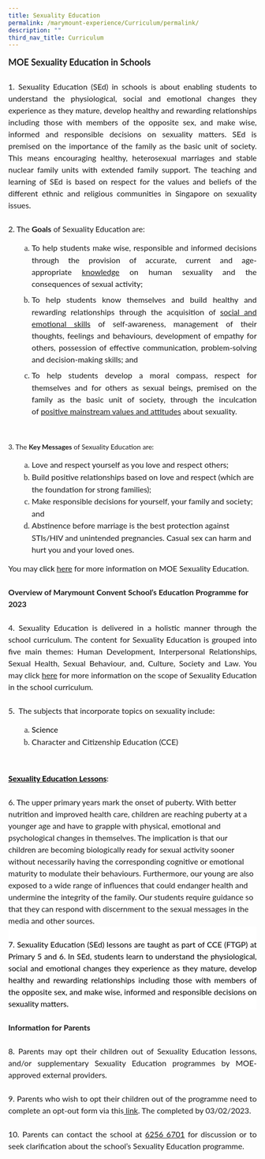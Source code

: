 ```yaml
---
title: Sexuality Education
permalink: /marymount-experience/Curriculum/permalink/
description: ""
third_nav_title: Curriculum
---
```

<p style='font-size: 16px; font-family: "Times New Roman", serif; margin: 0in; text-align: left; line-height: 1.5;'><strong><span style="font-family: Lato, sans-serif; font-size: 18px;">MOE Sexua</span></strong><span style="font-size: 18px;"><strong><span style='font-family:"Lato",sans-serif;'>l</span></strong></span><strong><span style="font-family: Lato, sans-serif; font-size: 18px;">ity Education in Schools</span></strong><span style='font-family:"Lato",sans-serif;'>&nbsp;</span></p>
<p style='font-size: 16px; font-family: "Times New Roman", serif; margin: 0in; text-align: left; line-height: 1.5;'><br></p>
<p style='font-size: 16px; font-family: "Times New Roman", serif; margin: 0in; text-align: justify; line-height: 1.5;'><span style='font-family:"Lato",sans-serif;'>1. Sexuality Education (SEd) in schools is about enabling students to understand the physiological, social and emotional changes they experience as they mature, develop healthy and rewarding relationships including those with members of the opposite sex, and make wise, informed and responsible decisions on sexuality matters. SEd is premised on the importance of the family as the basic unit of society. This means encouraging healthy, heterosexual marriages and stable nuclear family units with extended family support. The teaching and learning of SEd is based on respect for the values and beliefs of the different ethnic and religious communities in Singapore on sexuality issues.</span><span style='font-family:"Lato",sans-serif;'>&nbsp;</span></p>
<p style='font-size: 16px; font-family: "Times New Roman", serif; margin: 0in; text-align: justify; line-height: 1.5;'><br></p>
<p style='font-size: 16px; font-family: "Times New Roman", serif; margin: 0in; text-align: justify; line-height: 1.5;'><span style='font-family:"Lato",sans-serif;'>2. The <strong>Goals</strong> of Sexuality Education are:</span></p>
<ol style="list-style-type: lower-alpha;">
    <ol style="list-style-type: lower-alpha;">
        <li style='font-size: 16px; font-family: "Times New Roman", serif; margin-right: 0in; margin-top: 0in; margin-bottom: 6pt; text-align: justify; line-height: 1.5;'><span style="font-family: Lato, sans-serif; text-align: inherit;">To help students make wise, responsible and informed decisions through the provision of accurate, current and age-appropriate&nbsp;</span><u style="font-family: Lato, sans-serif; text-align: inherit;">knowledge</u><span style="font-family: Lato, sans-serif; text-align: inherit;">&nbsp;on human sexuality and the consequences of sexual activity;</span></li>
        <li style='font-size: 16px; font-family: "Times New Roman", serif; margin-right: 0in; margin-top: 0in; margin-bottom: 6pt; text-align: justify; line-height: 1.5;'><span style="font-family: Lato, sans-serif; text-align: inherit;">To help students know themselves and build healthy and rewarding relationships through the acquisition of&nbsp;</span><u style="font-family: Lato, sans-serif; text-align: inherit;">social and emotional skills</u><span style="font-family: Lato, sans-serif; text-align: inherit;">&nbsp;of self-awareness, management of their thoughts, feelings and behaviours, development of empathy for others, possession of effective communication, problem-solving and decision-making skills; and</span></li>
        <li style='font-size: 16px; font-family: "Times New Roman", serif; margin-right: 0in; margin-top: 0in; margin-bottom: 6pt; text-align: justify; line-height: 1.5;'><span style="text-align: inherit; font-family: Lato, sans-serif;">To help students develop a moral compass, respect for themselves and for others as sexual beings, premised on the family as the basic unit of society, through the inculcation of&nbsp;</span><u style="text-align: inherit; font-family: Lato, sans-serif;">positive mainstream values and attitudes</u><span style="text-align: inherit; font-family: Lato, sans-serif;">&nbsp;about sexuality.</span><span style='font-family:"Lato",sans-serif;'>&nbsp;</span></li>
    </ol>
</ol>
<p style="line-height: 1.5;"><br></p>
<p style="line-height: 1.5;"><span style='font-family:"Lato",sans-serif;'>3. The&nbsp;</span><strong><span style='font-family:"Lato",sans-serif;'>Key Messages</span></strong><span style='font-family:"Lato",sans-serif;'>&nbsp;of Sexuality Education are:</span></p>
<ol style="list-style-type: lower-alpha;">
    <ol style="list-style-type: lower-alpha;">
        <li style='font-size: 16px; font-family: "Times New Roman", serif; margin-top: 0in; margin-right: 0in; margin-bottom: 0in; line-height: 1.5;'><span style="font-family: Lato, sans-serif; text-align: inherit;">Love and respect yourself as you love and respect others;</span></li>
        <li style='font-size: 16px; font-family: "Times New Roman", serif; margin-top: 0in; margin-right: 0in; margin-bottom: 0in; line-height: 1.5;'><span style="font-family: Lato, sans-serif; text-align: inherit;">Build positive relationships based on love and respect (which are the foundation for strong families);</span></li>
        <li style='font-size: 16px; font-family: "Times New Roman", serif; margin-top: 0in; margin-right: 0in; margin-bottom: 0in; line-height: 1.5;'><span style="font-family: Lato, sans-serif; text-align: inherit;">Make responsible decisions for yourself, your family and society; and</span></li>
        <li style='font-size: 16px; font-family: "Times New Roman", serif; margin-top: 0in; margin-right: 0in; margin-bottom: 0in; line-height: 1.5;'><span style="font-family: Lato, sans-serif; text-align: inherit;">Abstinence before marriage is the best protection against STIs/HIV and unintended pregnancies. Casual sex can harm and hurt you and your loved ones.</span><span style='font-family:"Lato",sans-serif;'>&nbsp;</span></li>
    </ol>
</ol>
<p style='font-size: 16px; font-family: "Times New Roman", serif; margin: 0in; line-height: 1.5;'><span style='font-family:"Lato",sans-serif;'>You may <span style="color:black;">click&nbsp;</span><a href="https://go.gov.sg/moe-sexuality-education">here</a> for more information on MOE Sexuality Education.&nbsp;</span><strong><span style='font-size:16px;font-family:"Lato",sans-serif;'><br>&nbsp;</span></strong></p>
<p style='font-size: 16px; font-family: "Times New Roman", serif; margin: 0in; line-height: 1.5;'><strong><span style='font-family:"Lato",sans-serif;'>Overview of Marymount Convent School&rsquo;s Education Programme for 2023</span></strong></p>
<p style='font-size: 16px; font-family: "Times New Roman", serif; margin: 0in; text-align: justify; line-height: 1.5;'><br></p>
<p style='font-size: 16px; font-family: "Times New Roman", serif; margin: 0in; text-align: justify; line-height: 1.5;'><span style='font-family:"Lato",sans-serif;'>4. Sexuality Education is delivered in a holistic manner through the school curriculum. The content for Sexuality Education is grouped into five main themes: Human Development, Interpersonal Relationships, Sexual Health, Sexual Behaviour, and, Culture, Society and Law. You may click <a href="https://go.gov.sg/moe-sexuality-education-scope">here</a> for more information on the scope of Sexuality Education in the school curriculum.</span></p>
<p style='font-size: 16px; font-family: "Times New Roman", serif; margin: 0in; text-align: justify; line-height: 1.5;'><br></p>
<p style='font-size: 16px; font-family: "Times New Roman", serif; margin: 0in; text-align: justify; line-height: 1.5;'><span style='font-family:"Lato",sans-serif;'>5. &nbsp;The subjects that incorporate topics on sexuality include:</span></p>
<ol style="list-style-type: lower-alpha;">
    <ol style="list-style-type: lower-alpha;">
        <li style='font-size: 16px; font-family: "Times New Roman", serif; margin-top: 0in; margin-right: 0in; margin-bottom: 0in; text-align: justify; line-height: 1.5;'><span style='font-family:"Lato",sans-serif;color:black;'>Science&nbsp;</span></li>
        <li style='font-size: 16px; font-family: "Times New Roman", serif; margin-top: 0in; margin-right: 0in; margin-bottom: 0in; text-align: justify; line-height: 1.5;'><span style="font-family: Lato, sans-serif; text-align: inherit;">Character and Citizenship Education (CCE)</span></li>
    </ol>
</ol>
<p style="line-height: 1.5;"><span style="font-family: Lato, sans-serif; text-align: inherit;"><br></span></p>
<p style='font-size: 16px; font-family: "Times New Roman", serif; margin: 0in; line-height: 1.5;'><strong><u><span style='font-family:"Lato",sans-serif;color:black;'>Sexuality Education Lessons</span></u></strong><span style='font-family:"Lato",sans-serif;'>:&nbsp;</span></p>
<p style='font-size: 16px; font-family: "Times New Roman", serif; margin: 0in; line-height: 1.5;'><br></p>
<p style='font-size: 16px; font-family: "Times New Roman", serif; margin: 0in; line-height: 1.5;'><span style='font-family:"Lato",sans-serif;'>6. The upper primary years mark the onset of puberty. With better nutrition and improved health care, children are reaching puberty at a younger age and have to grapple with physical, emotional and psychological changes in themselves. The implication is that our children are becoming biologically ready for sexual activity sooner without necessarily having the corresponding cognitive or emotional maturity to modulate their behaviours. Furthermore, our young are also exposed to a wide range of influences that could endanger health and undermine the integrity of the family. Our students require guidance so that they can respond with discernment to the sexual messages in the media and other sources.&nbsp;</span></p>
<p style='font-size: 16px; font-family: "Times New Roman", serif; margin: 0in; text-align: justify; line-height: 1.5; background: white;'><br></p>
<p style='font-size: 16px; font-family: "Times New Roman", serif; margin: 0in; text-align: justify; line-height: 1.5; background: white;'><span style='font-family:"Lato",sans-serif;color:black;'>7. Sexuality Education (SEd) lessons are taught as part of CCE (FTGP) at Primary 5 and 6. In SEd, students learn to understand the physiological, social and emotional changes they experience as they mature, develop healthy and rewarding relationships including those with members of the opposite sex, and make wise, informed and responsible decisions on sexuality matters.&nbsp;</span></p>
<p style='font-size: 16px; font-family: "Times New Roman", serif; margin: 0in; text-align: justify; line-height: 1.5;'><span style='font-family:"Lato",sans-serif;'>&nbsp;</span></p>
<p style='font-size: 16px; font-family: "Times New Roman", serif; margin: 0in; text-align: justify; line-height: 1.5;'><strong><span style='font-family:"Lato",sans-serif;'>Information for Parents</span></strong></p>
<p style='font-size: 16px; font-family: "Times New Roman", serif; margin: 0in; text-align: justify; line-height: 1.5;'><br></p>
<p style='font-size: 16px; font-family: "Times New Roman", serif; margin: 0in; text-align: justify; line-height: 1.5;'><span style='font-family:"Lato",sans-serif;'>8. Parents may opt their children out of Sexuality Education lessons, and/or supplementary Sexuality Education programmes by MOE-approved external providers.&nbsp;</span></p>
<p style='font-size: 16px; font-family: "Times New Roman", serif; margin: 0in; text-align: justify; line-height: 1.5;'><br></p>
<p style='font-size: 16px; font-family: "Times New Roman", serif; margin: 0in; text-align: justify; line-height: 1.5;'><span style='font-family:"Lato",sans-serif;'>9. Parents who wish to opt their children out of the programme need to complete an opt-out form via this<a href="https://form.gov.sg/63be0ff0d9fa450012504849">&nbsp;link</a>. The completed by 03/02/2023.</span></p>
<p style='font-size: 16px; font-family: "Times New Roman", serif; margin: 0in; text-align: justify; line-height: 1.5;'><br></p>
<p style='font-size: 16px; font-family: "Times New Roman", serif; margin: 0in; text-align: justify; line-height: 1.5;'><span style='font-family:"Lato",sans-serif;'>10. Parents can contact the school at <a href="https://www.google.com/search?q=marymount+convent+school+contact&rlz=1C1GCEA_enSG820SG820&oq=marymount+convent+school+contact&aqs=chrome..69i57j69i64.9619j1j7&sourceid=chrome&ie=UTF-8">6256 6701</a> for discussion or to seek clarification about the school&rsquo;s Sexuality Education programme.</span></p>